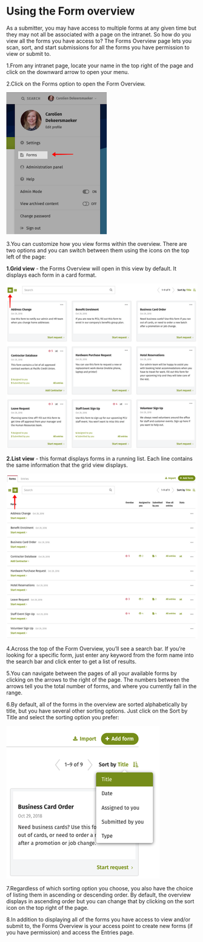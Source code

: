 # Using the Form overview



As a submitter, you may have access to multiple forms at any given time but they may not all be associated with a page on the intranet. So how do you view all the forms you have access to? The Forms Overview page lets you scan, sort, and start submissions for all the forms you have permission to view or submit to.

1.From any intranet page, locate your name in the top right of the page and click on the downward arrow to open your menu. 

2.Click on the Forms option to open the Form Overview.

![](../../../.gitbook/assets/1%20%288%29.png)



3.You can customize how you view forms within the overview. There are two options and you can switch between them using the icons on the top left of the page:

**1.Grid view** - the Forms Overview will open in this view by default. It displays each form in a card format.

![](../../../.gitbook/assets/2%20%2831%29.png)

**2.List view** - this format displays forms in a running list. Each line contains the same information that the grid view displays.

![](../../../.gitbook/assets/3%20%2815%29.png)



4.Across the top of the Form Overview, you’ll see a search bar. If you’re looking for a specific form, just enter any keyword from the form name into the search bar and click enter to get a list of results.

5.You can navigate between the pages of all your available forms by clicking on the arrows to the right of the page. The numbers between the arrows tell you the total number of forms, and where you currently fall in the range. 

6.By default, all of the forms in the overview are sorted alphabetically by title, but you have several other sorting options. Just click on the Sort by Title and select the sorting option you prefer:

![](../../../.gitbook/assets/4%20%281%29.png)



7.Regardless of which sorting option you choose, you also have the choice of listing them in ascending or descending order. By default, the overview displays in ascending order but you can change that by clicking on the sort icon on the top right of the page.

8.In addition to displaying all of the forms you have access to view and/or submit to, the Forms Overview is your access point to create new forms \(if you have permission\) and access the Entries page.


